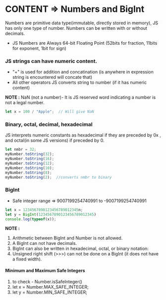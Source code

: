 # CONTENT => Numbers and BigInt

Numbers are primitive data type(immutable, directly stored in memory), JS has only one type of number. Numbers can be written with or without decimals.

- JS Numbers are Always 64-bit Floating Point (52bits for fraction, 11bits for exponent, 1bit for sign)

### JS strings can have numeric content.

- "+" is used for addition and concatination (is anywhere in expression string is encountered will concate that)
- All other operators JS converts string to number (if it has numeric content)

**NOTE :** NaN (not a number)- It is JS reserved word indicating a number is not a legal number.

``` js
let x = 100 / "Apple";  // Will give NaN
```

### Binary, octal, decimal, hexadecimal

JS interprets numeric constants as hexadecimal if they are preceded by 0x , and octal(in some JS versions) if preceded by 0.

``` js
let nmbr = 32;
myNumber.toString(32);
myNumber.toString(16);
myNumber.toString(12);
myNumber.toString(10);
myNumber.toString(8);
myNumber.toString(2);  //converts nmbr to binary
```

### BigInt

- Safe integer range => 9007199254740991 to -9007199254740991 

``` js
let x = 1234567890123456789012345n;
let y = BigInt(1234567890123456789012345)
console.log(typeof(x));
```

**NOTE :** 
1. Arithmetic between BigInt and Number is not allowed. 
2. A BigInt can not have decimals.
3. BigInt can also be written in hexadecimal, octal, or binary notation:
4. Unsigned right shift (>>>) can not be done on a BigInt (it does not have a fixed width).

####  Minimum and Maximum Safe Integers

1. to check - Number.isSafeInteger()
2. let x = Number.MAX_SAFE_INTEGER;
3. let y = Number.MIN_SAFE_INTEGER;